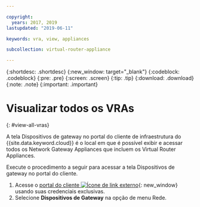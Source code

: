 ```yaml
---

copyright:
  years: 2017, 2019
lastupdated: "2019-06-11"

keywords: vra, view, appliances

subcollection: virtual-router-appliance

---
```


{:shortdesc: .shortdesc}
{:new_window: target="_blank"}
{:codeblock: .codeblock}
{:pre: .pre}
{:screen: .screen}
{:tip: .tip}
{:download: .download}
{:note: .note}
{:important: .important}

# Visualizar todos os VRAs
{: #view-all-vras}

A tela Dispositivos de gateway no portal do cliente de infraestrutura do {{site.data.keyword.cloud}} é o local em que é possível exibir e acessar todos os Network Gateway Appliances que incluem os Virtual Router Appliances.  

Execute o procedimento a seguir para acessar a tela Dispositivos de gateway no portal do cliente.

1. Acesse o [portal do cliente ![Ícone de link externo](../../icons/launch-glyph.svg "Ícone de link externo")](https://control.softlayer.com/){: new_window} usando suas credenciais exclusivas.
2. Selecione **Dispositivos de Gateway** na opção de menu Rede.
